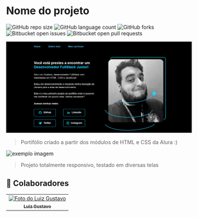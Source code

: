 # Nome do projeto

<!---Esses são exemplos. Veja https://shields.io para outras pessoas ou para personalizar este conjunto de escudos. Você pode querer incluir dependências, status do projeto e informações de licença aqui--->

![GitHub repo size](https://img.shields.io/github/repo-size/iuricode/README-template?style=for-the-badge)
![GitHub language count](https://img.shields.io/github/languages/count/iuricode/README-template?style=for-the-badge)
![GitHub forks](https://img.shields.io/github/forks/iuricode/README-template?style=for-the-badge)
![Bitbucket open issues](https://img.shields.io/bitbucket/issues/iuricode/README-template?style=for-the-badge)
![Bitbucket open pull requests](https://img.shields.io/bitbucket/pr-raw/iuricode/README-template?style=for-the-badge)

<img src="./assets/exemplo-image.png" alt="exemplo imagem">

> Portifólio criado a partir dos módulos de HTML e CSS da Alura :)

<img src="./assets/projeto-portifolio.gif" alt="exemplo imagem">

> Projeto totalmente responsivo, testado em diversas telas



## 🤝 Colaboradores

<table>
  <tr>
    <td align="center">
      <a href="#">
        <img src="https://media.licdn.com/dms/image/D4E03AQHl6RHeVNqZmg/profile-displayphoto-shrink_200_200/0/1677782998187?e=1683763200&v=beta&t=HIWp5vpzMsbu0Ub278BnMPKu2cOyzTIx5v1VO4wbg7I" width="100px;" alt="Foto do Luiz Gustavo"/><br>
        <sub>
          <b>Luiz Gustavo</b>
        </sub>
      </a>
    </td>
 </tr>
</table>

